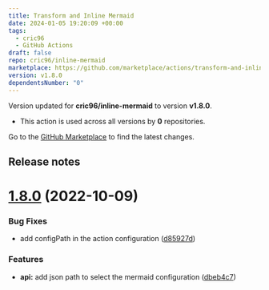 ```yaml
---
title: Transform and Inline Mermaid
date: 2024-01-05 19:20:09 +00:00
tags:
  - cric96
  - GitHub Actions
draft: false
repo: cric96/inline-mermaid
marketplace: https://github.com/marketplace/actions/transform-and-inline-mermaid
version: v1.8.0
dependentsNumber: "0"
---
```



Version updated for **cric96/inline-mermaid** to version **v1.8.0**.
- This action is used across all versions by **0** repositories.

Go to the [GitHub Marketplace](https://github.com/marketplace/actions/transform-and-inline-mermaid) to find the latest changes.

## Release notes

# [1.8.0](https://github.com/cric96/inline-mermaid/compare/v1.7.5...v1.8.0) (2022-10-09)


### Bug Fixes

* add configPath in the action configuration ([d85927d](https://github.com/cric96/inline-mermaid/commit/d85927d504f51aac44c3f38c51bde26b7df0f2ea))


### Features

* **api:** add json path to select the mermaid configuration ([dbeb4c7](https://github.com/cric96/inline-mermaid/commit/dbeb4c70e2b1da40ef929b974ca54ac848f84d1c))




